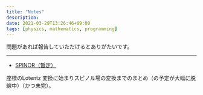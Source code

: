```yaml
---
title: "Notes"
description:
date: 2021-03-29T13:26:46+09:00
tags: [physics, mathematics, programming]
---
```



問題があれば報告していただけるとありがたいです。
___



* [SPINOR（暫定）](https://biyori-sh.github.io/pdf/spinor.pdf)

座標のLotentz 変換に始まりスピノル場の変換までのまとめ（の予定が大幅に脱線中）（かつ未完）。
